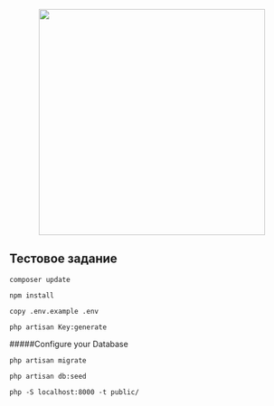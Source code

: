 <p align="center"><a href="https://laravel.com" target="_blank"><img src="https://raw.githubusercontent.com/laravel/art/master/logo-lockup/5%20SVG/2%20CMYK/1%20Full%20Color/laravel-logolockup-cmyk-red.svg" width="400"></a></p>


## Тестовое задание
```
composer update
```
```
npm install
```
```
copy .env.example .env
```
```
php artisan Key:generate
```
#####Configure your Database
```
php artisan migrate
```
```
php artisan db:seed  
```
```
php -S localhost:8000 -t public/
```
